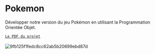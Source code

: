# Pokemon
Développer notre version du jeu Pokémon en utilisant la Programmation Orientée Objet.

[`Le PDF du projet`](https://drive.google.com/file/d/1TsYoH1Ft9NWnhPgwDgV6kNr-Mrjjricc/view)
<br>
<br>
![9fb125f1fedc8cc62ab5b20699ebd87d](https://user-images.githubusercontent.com/115154379/227805640-d6c99667-061b-4a06-9572-b10f56c34618.gif)
